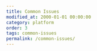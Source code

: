 ```yaml
---
title: Common Issues
modified_at: 2000-01-01 00:00:00
category: platform
order: 3
tags: common-issues
permalink: /common-issues/
---
```

